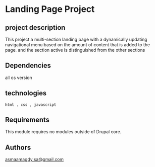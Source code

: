 # Landing Page Project

## project description
 This project a multi-section landing page with a dynamically updating navigational menu based on the amount of content that is added to the page. and the section active is distinguished from the other sections 

## Dependencies
 all  os version 

## technologies 
    html , css , javascript

## Requirements
 This module requires no modules outside of Drupal core.

## Authors
 asmaamagdy.sa@gmail.com